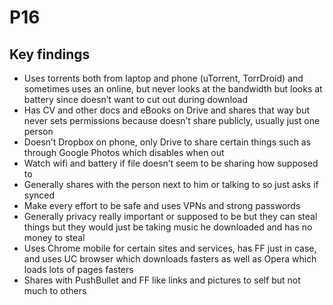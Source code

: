 # P16

## Key findings

* Uses torrents both from laptop and phone \(uTorrent, TorrDroid\) and sometimes uses an online, but never looks at the bandwidth but looks at battery since doesn’t want to cut out during download
* Has CV and other docs and eBooks on Drive and shares that way but never sets permissions because doesn’t share publicly, usually just one person
* Doesn’t Dropbox on phone, only Drive to share certain things such as through Google Photos which disables when out
* Watch wifi and battery if file doesn’t seem to be sharing how supposed to
* Generally shares with the person next to him or talking to so just asks if synced
* Make every effort to be safe and uses VPNs and strong passwords
* Generally privacy really important or supposed to be but they can steal things but they would just be taking music he downloaded and has no money to steal
* Uses Chrome mobile for certain sites and services, has FF just in case, and uses UC browser which downloads fasters as well as Opera which loads lots of pages fasters
* Shares with PushBullet and FF like links and pictures to self but not much to others

